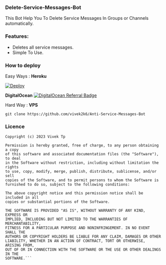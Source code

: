 ### Delete-Service-Messages-Bot
This Bot Help You To Delete Service Messages In Groups or Channels automatically.

### Features:
- Deletes all service messages.
- Simple To Use.

### How to deploy
Easy Ways : **Heroku**

[![Deploy](https://www.herokucdn.com/deploy/button.svg)](https://heroku.com/deploy?template=https://github.com/vivek2k6/Anti-Service-Messages-Bot)

**DigitalOcean**
[![DigitalOcean Referral Badge](https://web-platforms.sfo2.digitaloceanspaces.com/WWW/Badge%203.svg)](https://www.digitalocean.com/?refcode=7b7d6a915392&utm_campaign=Referral_Invite&utm_medium=Referral_Program&utm_source=badge)

Hard Way : **VPS**
```
git clone https://github.com/vivek2k6/Anti-Service-Messages-Bot
```

### Licence
```Licence of This Repo
Copyright (c) 2023 Vivek Tp

Permission is hereby granted, free of charge, to any person obtaining a copy
of this software and associated documentation files (the "Software"), to deal
in the Software without restriction, including without limitation the rights
to use, copy, modify, merge, publish, distribute, sublicense, and/or sell
copies of the Software, and to permit persons to whom the Software is
furnished to do so, subject to the following conditions:

The above copyright notice and this permission notice shall be included in all
copies or substantial portions of the Software.

THE SOFTWARE IS PROVIDED "AS IS", WITHOUT WARRANTY OF ANY KIND, EXPRESS OR
IMPLIED, INCLUDING BUT NOT LIMITED TO THE WARRANTIES OF MERCHANTABILITY,
FITNESS FOR A PARTICULAR PURPOSE AND NONINFRINGEMENT. IN NO EVENT SHALL THE
AUTHORS OR COPYRIGHT HOLDERS BE LIABLE FOR ANY CLAIM, DAMAGES OR OTHER
LIABILITY, WHETHER IN AN ACTION OF CONTRACT, TORT OR OTHERWISE, ARISING FROM,
OUT OF OR IN CONNECTION WITH THE SOFTWARE OR THE USE OR OTHER DEALINGS IN THE
SOFTWARE.```
